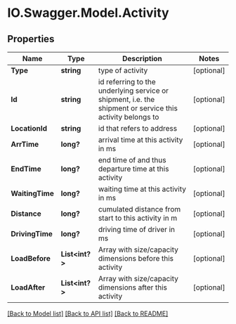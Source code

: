 # IO.Swagger.Model.Activity
## Properties

Name | Type | Description | Notes
------------ | ------------- | ------------- | -------------
**Type** | **string** | type of activity | [optional] 
**Id** | **string** | id referring to the underlying service or shipment, i.e. the shipment or service this activity belongs to | [optional] 
**LocationId** | **string** | id that refers to address | [optional] 
**ArrTime** | **long?** | arrival time at this activity in ms | [optional] 
**EndTime** | **long?** | end time of and thus departure time at this activity | [optional] 
**WaitingTime** | **long?** | waiting time at this activity in ms | [optional] 
**Distance** | **long?** | cumulated distance from start to this activity in m | [optional] 
**DrivingTime** | **long?** | driving time of driver in ms | [optional] 
**LoadBefore** | **List&lt;int?&gt;** | Array with size/capacity dimensions before this activity | [optional] 
**LoadAfter** | **List&lt;int?&gt;** | Array with size/capacity dimensions after this activity | [optional] 

[[Back to Model list]](../README.md#documentation-for-models) [[Back to API list]](../README.md#documentation-for-api-endpoints) [[Back to README]](../README.md)


